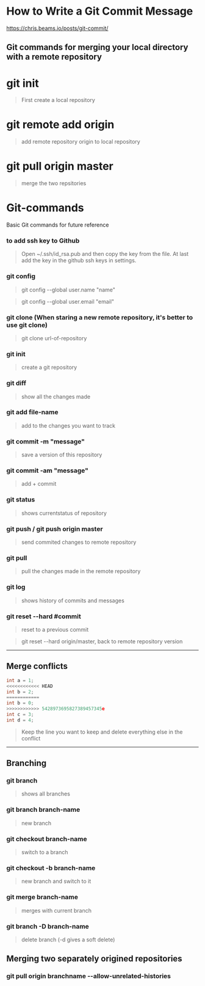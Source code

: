 # How to Write a Git Commit Message
https://chris.beams.io/posts/git-commit/


## Git commands for merging your local directory with a remote repository

# git init

>First create a local repository

# git remote add origin <urlOfRemoteRepository>

>add remote repository origin to local repository

# git pull origin master

>merge the two repsitories


# Git-commands
Basic Git commands for future reference


### to add ssh key to Github

>Open ~/.ssh/id_rsa.pub and then copy the key from the file. At last add the key in the github ssh keys in settings.


### git config

>git config --global user.name "name"

>git config --global user.email "email"

### git clone (When staring a new remote repository, it's better to use git clone)

>git clone url-of-repository

### git init

>create a git repository

### git diff

>show all the changes made

### git add file-name

>add to the changes you want to track

### git commit -m "message"

>save a version of this repository

### git commit -am "message"

>add + commit

### git status

>shows currentstatus of repository

### git push / git push origin master

>send commited changes to remote repository

### git pull 

>pull the changes made in the remote repository

### git log

>shows history of commits and messages

### git reset --hard #commit

>reset to a previous commit

>git reset --hard origin/master, back to remote repository version

---

## Merge conflicts

```C
int a = 1;
<<<<<<<<<<<< HEAD
int b = 2;
============
int b = 0;
>>>>>>>>>>>> 5428973695827389457345e
int c = 3;
int d = 4;
```

>Keep the line you want to keep and delete everything else in the conflict

---

## Branching

### git branch

>shows all branches

### git branch branch-name

>new branch

### git checkout branch-name

>switch to a branch

### git checkout -b branch-name

>new branch and switch to it

### git merge branch-name

>merges <branch-name> with current branch

### git branch -D branch-name

>delete branch (-d gives a soft delete)

## Merging two separately origined repositories

### git pull origin branchname --allow-unrelated-histories